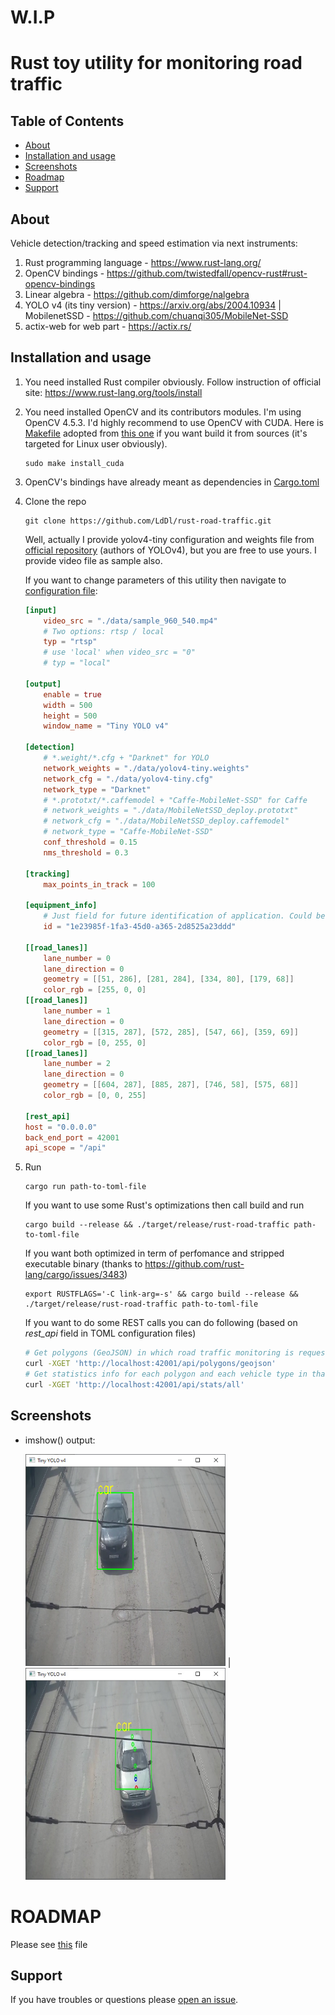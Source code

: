 # W.I.P
# Rust toy utility for monitoring road traffic

## Table of Contents
- [About](#about)
- [Installation and usage](#installation-and-usage)
- [Screenshots](#screenshots)
- [Roadmap](#roadmap)
- [Support](#support)

## About

Vehicle detection/tracking and speed estimation via next instruments:
1. Rust programming language - https://www.rust-lang.org/
2. OpenCV bindings - https://github.com/twistedfall/opencv-rust#rust-opencv-bindings
3. Linear algebra - https://github.com/dimforge/nalgebra
4. YOLO v4 (its tiny version) - https://arxiv.org/abs/2004.10934 | MobilenetSSD - https://github.com/chuanqi305/MobileNet-SSD
5. actix-web for web part - https://actix.rs/

## Installation and usage
1. You need installed Rust compiler obviously. Follow instruction of official site: https://www.rust-lang.org/tools/install
2. You need installed OpenCV and its contributors modules. I'm using OpenCV 4.5.3. I'd highly recommend to use OpenCV with CUDA. Here is [Makefile](Makefile) adopted from [this one](https://github.com/hybridgroup/gocv/blob/release/Makefile) if you want build it from sources (it's targeted for Linux user obviously).
    ```shell
    sudo make install_cuda
    ```

3. OpenCV's bindings have already meant as dependencies in [Cargo.toml](Cargo.toml)
4. Clone the repo
    ```shell
    git clone https://github.com/LdDl/rust-road-traffic.git
    ```
    Well, actually I provide yolov4-tiny configuration and weights file from [official repository](https://github.com/AlexeyAB/darknet) (authors of YOLOv4), but you are free to use yours.
    I provide video file as sample also.
    
    If you want to change parameters of this utility then navigate to [configuration file](data/conf.toml):
    ```toml
    [input]
        video_src = "./data/sample_960_540.mp4"
        # Two options: rtsp / local
        typ = "rtsp"
        # use 'local' when video_src = "0"
        # typ = "local" 

    [output]
        enable = true
        width = 500
        height = 500
        window_name = "Tiny YOLO v4"

    [detection]
        # *.weight/*.cfg + "Darknet" for YOLO
        network_weights = "./data/yolov4-tiny.weights"
        network_cfg = "./data/yolov4-tiny.cfg"
        network_type = "Darknet"
        # *.prototxt/*.caffemodel + "Caffe-MobileNet-SSD" for Caffe
        # network_weights = "./data/MobileNetSSD_deploy.prototxt"
        # network_cfg = "./data/MobileNetSSD_deploy.caffemodel"
        # network_type = "Caffe-MobileNet-SSD"
        conf_threshold = 0.15
        nms_threshold = 0.3

    [tracking]
        max_points_in_track = 100

    [equipment_info]
        # Just field for future identification of application. Could be any string. I've used https://www.uuidgenerator.net/version4 for ID generation
        id = "1e23985f-1fa3-45d0-a365-2d8525a23ddd"

    [[road_lanes]]
        lane_number = 0
        lane_direction = 0
        geometry = [[51, 286], [281, 284], [334, 80], [179, 68]]
        color_rgb = [255, 0, 0]
    [[road_lanes]]
        lane_number = 1
        lane_direction = 0
        geometry = [[315, 287], [572, 285], [547, 66], [359, 69]]
        color_rgb = [0, 255, 0]
    [[road_lanes]]
        lane_number = 2
        lane_direction = 0
        geometry = [[604, 287], [885, 287], [746, 58], [575, 68]]
        color_rgb = [0, 0, 255]

    [rest_api]
    host = "0.0.0.0"
    back_end_port = 42001
    api_scope = "/api"
    ```
5. Run
    ```shell
    cargo run path-to-toml-file
    ```
    If you want to use some Rust's optimizations then call build and run
    ```shell
    cargo build --release && ./target/release/rust-road-traffic path-to-toml-file
    ```
    If you want both optimized in term of perfomance and stripped executable binary (thanks to https://github.com/rust-lang/cargo/issues/3483)
    ```shell
    export RUSTFLAGS='-C link-arg=-s' && cargo build --release && ./target/release/rust-road-traffic path-to-toml-file
    ```
    If you want to do some REST calls you can do following (based on *rest_api* field in TOML configuration files)
    ```bash
    # Get polygons (GeoJSON) in which road traffic monitoring is requested
    curl -XGET 'http://localhost:42001/api/polygons/geojson'
    # Get statistics info for each polygon and each vehicle type in that polygon
    curl -XGET 'http://localhost:42001/api/stats/all'
    ```

## Screenshots
* imshow() output:

    <img src="data/tiny-yolov4-example-output-1.jpeg" width="320"> | <img src="data/tiny-yolov4-example-output-2.jpeg" width="320">

# ROADMAP
Please see [this](ROADMAP.md) file
## Support
If you have troubles or questions please [open an issue](https://github.com/LdDl/rust-road-traffic/issues/new).